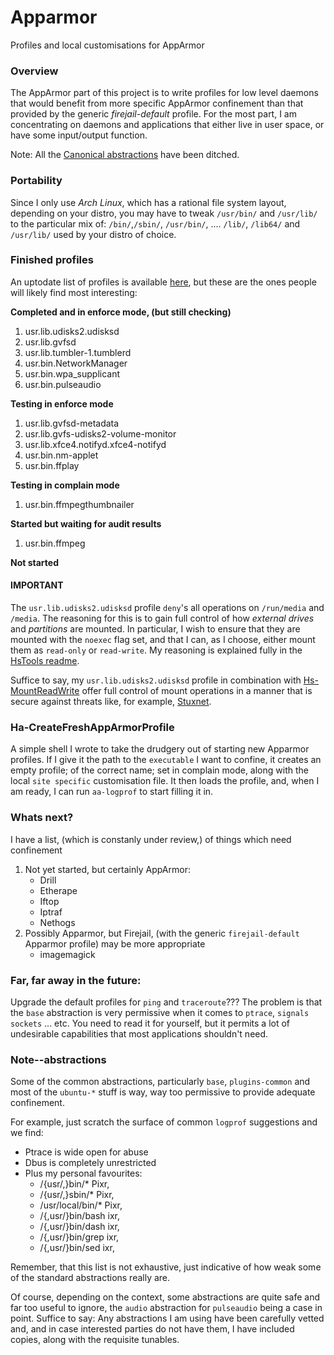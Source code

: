 # Apparmor
Profiles and local customisations for AppArmor

### Overview
The AppArmor part of this project is to write profiles for low level daemons that would benefit from more specific AppArmor confinement than that provided by the generic *firejail-default* profile. For the most part, I am concentrating on daemons and applications that either live in user space, or have some input/output function.

Note:  All the [Canonical abstractions](#note--abstractions) have been ditched.

### Portability
Since I only use *Arch Linux*, which has a rational file system layout, depending on your distro, you may have to tweak `/usr/bin/` and `/usr/lib/` to the particular mix of: `/bin/`,`/sbin/`, `/usr/bin/`, .... `/lib/`, `/lib64/` and `/usr/lib/` used by your distro of choice.

### Finished profiles
An uptodate list of profiles is available [here](AppArmor-ProfileList), but these are the ones people will likely find most interesting:

**Completed and in enforce mode, (but still checking)**
1. usr.lib.udisks2.udisksd
1. usr.lib.gvfsd
1. usr.lib.tumbler-1.tumblerd
1. usr.bin.NetworkManager
1. usr.bin.wpa_supplicant
1. usr.bin.pulseaudio

**Testing in enforce mode**
1. usr.lib.gvfsd-metadata
1. usr.lib.gvfs-udisks2-volume-monitor
1. usr.lib.xfce4.notifyd.xfce4-notifyd
1. usr.bin.nm-applet
1. usr.bin.ffplay

**Testing in complain mode**
1. usr.bin.ffmpegthumbnailer

**Started but waiting for audit results**
1. usr.bin.ffmpeg

**Not started**

#### **IMPORTANT**
The `usr.lib.udisks2.udisksd` profile `deny`'s all operations on `/run/media` and `/media`. The reasoning for this is to gain full control of how *external drives* and *partitions* are mounted. In particular, I wish to ensure that they are mounted with the `noexec` flag set, and that I can, as I choose, either mount them as  `read-only` or `read-write`. My reasoning is explained fully in the [HsTools readme](/HsTools#udisks2-hardening).

Suffice to say, my `usr.lib.udisks2.udisksd` profile in combination with [Hs-MountReadWrite](/HsTools#hs-mountreadwrite) offer full control of mount operations in a manner that is secure against threats like, for example, [Stuxnet](https://en.wikipedia.org/wiki/Stuxnet#Operation).


### Ha-CreateFreshAppArmorProfile
A simple shell I wrote to take the drudgery out of starting new Apparmor profiles. If I give it the path to the `executable` I want to confine, it creates an empty profile; of the correct name; set in complain mode, along with the local `site specific` customisation file. It then loads the profile, and, when I am ready, I can run `aa-logprof` to start filling it in.


### Whats next?
I have a list, (which is constanly under review,) of things which need confinement
1. Not yet started, but certainly AppArmor:
   * Drill
   * Etherape
   * Iftop
   * Iptraf
   * Nethogs
1. Possibly Apparmor, but Firejail, (with the generic `firejail-default` Apparmor profile) may be more appropriate
   * imagemagick

### Far, far away in the future:
Upgrade the default profiles for `ping` and `traceroute`??? The problem is that the `base` abstraction is very permissive when it comes to `ptrace`, `signals` `sockets` ... etc. You need to read it for yourself, but it permits a lot of undesirable capabilities that most applications shouldn't need.

### Note--abstractions
Some of the common abstractions, particularly `base`, `plugins-common` and most of the `ubuntu-*` stuff is way, way too permissive to provide adequate confinement.

For example, just scratch the surface of common `logprof` suggestions and we find:
* Ptrace is wide open for abuse
* Dbus is completely unrestricted
* Plus my personal favourites:
  * /{usr/,}bin/* Pixr,
  * /{usr/,}sbin/* Pixr,
  * /usr/local/bin/* Pixr,
  * /{,usr/}bin/bash ixr,
  * /{,usr/}bin/dash ixr,
  * /{,usr/}bin/grep ixr,
  * /{,usr/}bin/sed ixr,

Remember, that this list is not exhaustive, just indicative of how weak some of the standard abstractions really are.

Of course, depending on the context, some abstractions are quite safe and far too useful to ignore, the `audio` abstraction for `pulseaudio` being a case in point. Suffice to say: Any abstractions I am using have been carefully vetted and, and in case interested parties do not have them, I have included copies, along with the requisite tunables.





